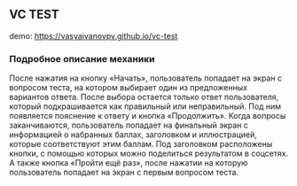 ## VC TEST

demo: https://vasyaivanovpv.github.io/vc-test

### Подробное описание механики

После нажатия на кнопку «Начать», пользователь попадает на
экран с вопросом теста, на котором выбирает один из
предложенных вариантов ответа.
После выбора остается только ответ пользователя, который
подкрашивается как правильный или неправильный. Под ним
появляется пояснение к ответу и кнопка «Продолжить».
Когда вопросы заканчиваются, пользователь попадает на
финальный экран с информацией о набранных баллах, заголовком
и иллюстрацией, которые соответствуют этим баллам. Под
заголовком расположены кнопки, с помощью которых можно
поделиться результатом в соцсетях. А также кнопка «Пройти ещё
раз», после нажатии на которую пользователь попадает на экран с
первым вопросом теста.

